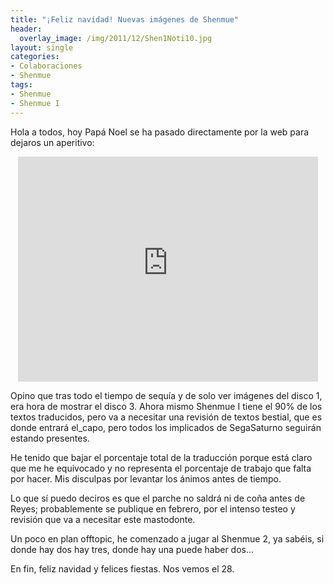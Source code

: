 ```yaml
---
title: "¡Feliz navidad! Nuevas imágenes de Shenmue"
header:
  overlay_image: /img/2011/12/Shen1Noti10.jpg
layout: single
categories:
- Colaboraciones
- Shenmue
tags:
- Shenmue
- Shenmue I
---
```

Hola a todos, hoy Papá Noel se ha pasado directamente por la web para dejaros 
un aperitivo:

<center><iframe width="480" height="360" src="https://www.youtube-nocookie.com/embed/yY9t1cu3EVk?rel=0" frameborder="0" allow="accelerometer; autoplay; encrypted-media; gyroscope; picture-in-picture" allowfullscreen></iframe></center>

Opino que tras todo el tiempo de sequía y de solo ver imágenes del disco 1, era 
hora de mostrar el disco 3. Ahora mismo Shenmue I tiene el 90% de los textos 
traducidos, pero va a necesitar una revisión de textos bestial, que es donde entrará 
el_capo, pero todos los implicados de SegaSaturno seguirán estando presentes.

He tenido que bajar el porcentaje total de la traducción porque está claro que me he 
equivocado y no representa el porcentaje de trabajo que falta por hacer. Mis disculpas 
por levantar los ánimos antes de tiempo.

Lo que sí puedo deciros es que el parche no saldrá ni de coña antes de Reyes; 
probablemente se publique en febrero, por el intenso testeo y revisión que va a 
necesitar este mastodonte.

Un poco en plan offtopic, he comenzado a jugar al Shenmue 2, ya sabéis, si donde 
hay dos hay tres, donde hay una puede haber dos...

En fin, feliz navidad y felices fiestas. Nos vemos el 28.
